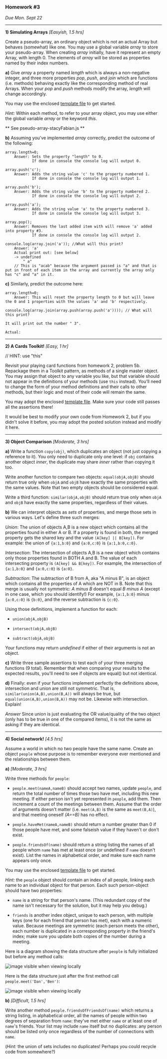 ### Homework #3

_Due Mon. Sept 22_

---

**1)  Simulating Arrays** _[Easyish, 1.5 hrs]_

Create a pseudo-array, an ordinary object which is not an actual Array but behaves
(somewhat) like one.  You may use a global variable _array_ to store
your pseudo-array.
When creating _array_ initially, have it represent an empty Array, with length 0.
The elements of _array_ will be stored as properties named by their index numbers.

**a)**  Give _array_ a property named _length_ which is always a
non-negative integer, and three more properties _pop_, _push_, and
_join_ which are functions (i.e. methods) behaving exactly like the
corresponding method of real Arrays.  When your _pop_ and _push_ methods modify the array, _length_ will change accordingly.

You may use the enclosed [template file](pseudo-array-template.js) to get started.

_Hint:_ Within each method, to refer to your array object, you may use either the global variable _array_ or the keyword _this_.

** See pseudo-array-stacyFabian.js **

**b)**  Assuming you've implemented _array_ correctly, predict the outcome
of the following:
```
array.length=0;
	Answer: Sets the property "length" to 0.
			If done in console the console log will output 0.

array.push('c');
	Answer: Adds the string value 'c' to the property numbered 1.
			If done in console the console log will output 1.

array.push('b');
	Answer: Adds the string value 'b' to the property numbered 2.
			If done in console the console log will output 2.

array.push('a');
	Answer: Adds the string value 'a' to the property numbered 3.
			If done in console the console log will output 3.

array.pop();
	Answer: Removes the last added item with will remove 'a' added into property #3.
			If done in console the console log will output 2.

console.log(array.join('a')); //What will this print?
	Answer: 'a'
	Actual print out: [see below]
	-> undefined
		" a"
	// This is "acab" because the argument passed is "a" and that is put in front of each item in the array and currently the array only has "c" and "a" in it.
```

**c)**  Similarly, predict the outcome here:
```
array.length=0;
	Answer: This will reset the property length to 0 but will leave the 0 and 1 properties with the values 'a' and 'b' respectively.

console.log(array.join(array.push(array.push('a')))); // What will this print?
```
	It will print out the number " 3".

<!-- First it will process the first processed (last written) array.push statement (which results in a 2). Then it will process the next array.push statement which will add '2' as the value of the 3 property. Then it will print out ' 3' as per the "array.join" function that is basically asking it to print out "3" in the whole function so it just adds a space to the beginning of "3" and ends. -->

	Actual: 


---

**2)  A Cards Toolkit!**  _[Easy, 1 hr]_

// HINT: use "this"

Revisit your playing card functions from homework 2, problem 5b.  Repackage them in a Toolkit pattern, as methods of a single master object.  You may assign that object to any variable you like, but that variable should not appear in the definitions of your methods (use `this` instead).  You'll need to change the form of your method definitions and their calls to other methods, but their logic and most of their code will remain the same.

You may adopt the enclosed [template file](cards2-template.js).  Make sure your code still passes all the assertions there!

It would be best to modify your own code from Homework 2, but if you didn't solve it before, you may adopt the posted solution instead and modify it here.

---

**3)  Object Comparison** _[Moderate, 3 hrs]_

**a)**
Write a function `copy(obj)`, which duplicates an object (not just copying a reference to it).  You only need to duplicate only one level: if `obj` contains another object _inner_, the duplicate may share _inner_ rather than copying it too.

Write another function to compare two objects:
`equal(objA,objB)` should return true only when `objA` and `objB` have exactly the same properties with the same values.  Note that two empty objects should be considered equal.

Write a third function:
`similar(objA,objB)` should return true only when `objA` and `objB` have exactly the same properties, regardless of their values.

**b)**
We can interpret objects as _sets_ of properties, and merge those sets in various ways.  Let's define three such merges:

*Union*: The union of objects A,B is a new object which contains all the properties found in either A or B.  If a property is found in both, the merged property gets the shared key and the value `(A[key] || B[key])`.
For example: the union of `{a:1,b:0}` and `{a:0,c:0}` is `{a:1,b:0,c:0}`.

*Intersection*: The intersection of objects A,B is a new object which contains only those properties found in BOTH A and B.  The value of each intersecting property is `(A[key] && B[key])`.
For example, the intersection of `{a:1,b:0}` and `{a:0,c:0}` is `{a:0}`.

*Subtraction*: The subtraction of B from A, aka "A minus B", is an object which contains all the properties of A which are NOT in B.  Note that this merge is usually not symmetric: _A minus B_ doesn't equal _B minus A_ (except in one case, which you should identify!)
For example, `{a:1,b:0}` minus `{a:0,c:0}` is `{b:0}`, and the reverse subtraction is `{c:0}`.

Using those definitions, implement a function for each:

* `union(objA,objB)`

* `intersect(objA,objB)`

* `subtract(objA,objB)`

Your functions may return _undefined_ if either of their arguments is not an object.

**c)**
Write three sample assertions to test each of your three merging functions (9 total).
Remember that when comparing your results to the expected results, you'll need to see if objects are equal() but not identical.

**d)**
Finally: even if your functions implement perfectly the definitions above, 
intersection and union are still not symmetric.  That is, `similar(union(A,B),union(B,A))` will always be true, but `equal(union(A,B),union(B,A))` may not be.  Likewise with intersection.  Explain!

_Answer_
Since union is just evaluating the OR value/quality of the two object (only has to be true in one of the compared items), it is not the same as asking if they are identical.

---

**4) Social network!** _[4.5 hrs]_

Assume a world in which no two people have the same name.
Create an object `people` whose purpose is to remember everyone ever mentioned and the relationships between them.

**a)** _[Moderate, 3 hrs]_

Write three methods for `people`:

* `people.meet(nameA,nameB)` should accept two names, update `people`, and return the total number of times those two have met, including this new meeting.
If either person isn't yet represented in `people`, add them.
Then increment a count of the meetings between them.
Assume that the order of arguments doesn't matter (i.e. `meet(A,B)` is the same as `meet(B,A)`), and that meeting oneself _(A==B)_ has no effect.

* `people.haveMet(nameA,nameB)` should return a number greater than 0 if those people have met, and some falseish value if they haven't or don't exist.

* `people.friendsOf(name)` should return a string listing the names of all people whom `name` has met at least once (or undefined if `name` doesn't exist).   List the names in alphabetical order, and make sure each name appears only once.

You may use the enclosed [template file](social-network-template.js) to get started.

_Hint:_ the `people` object should contain an index of all people, linking each name to an individual object for that person.  Each such person-object should have two properties:

* `name` is a string for that person's name.  (This redundant copy of the name isn't necessary for the solution, but it may help you debug.)

* `friends` is another index object, unique to each person, with multiple keys (one for each friend that person has met), each with a numeric value.  Because meetings are symmetric (each person meets the other), each number is duplicated in a corresponding property in the friend's index; make sure you update both copies of the number during a meeting.

Here is a diagram showing the data structure after `people` is fully initialized but before any method calls:

![image visible when viewing locally](social-network1.svg)

Here is the data structure just after the first method call `people.meet('Dan','Ben')`:

![image visible when viewing locally](social-network2.svg)

**b)** _[Difficult, 1.5 hrs]_

Write another method `people.friendsOfFriendsOf(name)` which returns a string listing, in alphabetical order, all the names of people within two degrees of separation from `name`: they've met either `name` or at least one of `name`'s friends.
Your list may include `name` itself but no duplicates: any person should be listed only once regardless of the number of connections with `name`.

(_Hint:_ the union of sets includes no duplicates!  Perhaps you could recycle code from somewhere?)


